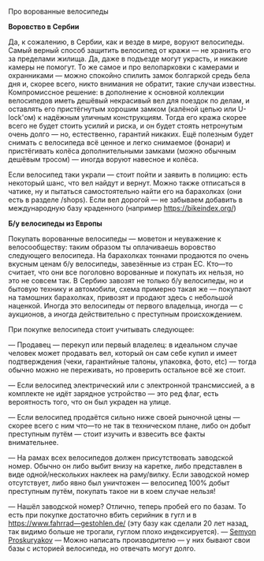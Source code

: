 Про ворованные велосипеды

**Воровство в Сербии**

Да, к сожалению, в Сербии, как и везде в мире, воруют велосипеды. 
Самый верный способ защитить велосипед от кражи — не хранить его за пределами жилища. Да, даже в подъезде могут украсть, и никакие камеры не помогут. То же самое и про велопарковки с камерами и охранниками — можно спокойно спилить замок болгаркой средь бела дня и, скорее всего, никто внимания не обратит, такие случаи известны.
Компромиссное решение: в дополнение к основной коллекции велосипедов иметь дешёвый некрасивый вел для поездок по делам, и оставлять его пристёгнутым хорошим замком (калёной цепью или U-lock'ом) к надёжным уличным конструкциям. Тогда его кража скорее всего не будет стоить усилий и риска, и он будет стоять нетронутым очень долго — но, естественно, гарантий никаких.
Ещё полезным будет снимать с велосипеда всё ценное и легко снимаемое (фонари) и пристёгивать колёса дополнительными замками (можно обычным дешёвым тросом) — иногда воруют навесное и колёса.

Если велосипед таки украли — стоит пойти и заявить в полицию: есть некоторый шанс, что вел найдут и вернут. Можно также отписаться в чатике, ну и пытаться самостоятельно найти его на барахолках (они есть в разделе /shops). Если вел дорогой — не забываем добавить в международную базу краденного (например https://bikeindex.org/)

**Б/у велосипеды из Европы**

Покупать ворованные велосипеды — моветон и неуважение к велосообществу: таким образом ты оплачиваешь воровство следующего велосипеда.
На барахолках тоннами продаются по очень вкусным ценам б/у велосипеды, завезённые из стран ЕС. Кто—то считает, что они все поголовно ворованные и покупать их нельзя, но это не совсем так. В Сербию завозят не только б/у велосипеды, но и бытовую технику и автомобили, схема примерно такая же — покупают на тамошних барахолках, привозят и продают здесь с небольшой наценкой. Иногда это велосипеды от первого владельца, иногда — с аукционов, а иногда действительно с преступным происхождением.

При покупке велосипеда стоит учитывать следующее:

— Продавец — перекуп или первый владелец: в идеальном случае человек может продавать вел, который он сам себе купил и имеет подтверждения (чеки, гарантийные талоны, упаковка, фото, etc) — тогда обычно можно не переживать, но проверить остальное всё же стоит.

— Если велосипед электрический или с электронной трансмиссией, а в комплекте не идёт зарядное устройство — это ред флаг, есть вероятность того, что он был украден на улице.

— Если велосипед продаётся сильно ниже своей рыночной цены — скорее всего с ним что—то не так в техническом плане, либо он добыт преступным путём — стоит изучить и взвесить все факты внимательнее.

— На рамах всех велосипедов должен присутствовать заводской номер. Обычно он либо выбит внизу на каретке, либо представлен в виде одной/нескольких наклеек на раму/вилку. Если заводской номер отсутствует, либо явно был уничтожен — велосипед 100% добыт преступным путём, покупать такое ни в коем случае нельзя!

— Нашёл заводской номер? Отлично, теперь пробей его по базам. То есть при покупке достаточно вбить серийник в гугл и в https://www.fahrrad—gestohlen.de/ (эту базу как сделали 20 лет назад, так видимо больше не трогали, гуглом плохо индексируется). — [Semyon Proskuryakov](https://t.me/semyonproskuryakov)
— Можно написать производителю — у них бывают свои базы с историей велосипеда, но отвечать могут долго.
